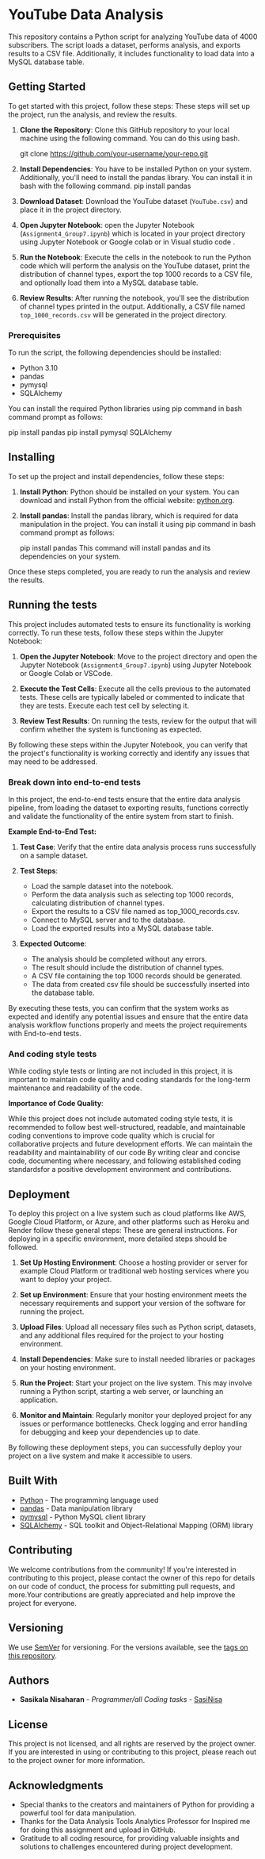# YouTube Data Analysis

This repository contains a Python script for analyzing YouTube data of 4000 subscribers. The script loads a dataset, performs analysis, and exports results to a CSV file. Additionally, it includes functionality to load data into a MySQL database table.

## Getting Started

To get started with this project, follow these steps:  These steps will set up the project, run the analysis, and review the results.

1. **Clone the Repository**: Clone this GitHub repository to your local machine using the following command. You can do this using bash.

    git clone https://github.com/your-username/your-repo.git

2. **Install Dependencies**: You have to be installed Python on your system.  Additionally, you'll need to install the pandas library. You can install it in bash with the following command.
    pip install pandas

3. **Download Dataset**: Download the YouTube dataset (`YouTube.csv`) and place it in the project directory.

4. **Open Jupyter Notebook**: open the Jupyter Notebook (`Assignment4_Group7.ipynb`) which is located in your project directory using Jupyter Notebook or Google colab or in Visual studio code .

5. **Run the Notebook**: Execute the cells in the notebook to run the Python code which will perform the analysis on the YouTube dataset, print the distribution of channel types, export the top 1000 records to a CSV file, and optionally load them into a MySQL database table.

6. **Review Results**: After running the notebook, you'll see the distribution of channel types printed in the output. Additionally, a CSV file named `top_1000_records.csv` will be generated in the project directory.



### Prerequisites

To run the script, the following dependencies should be installed:

- Python 3.10
- pandas
- pymysql
- SQLAlchemy

You can install the required Python libraries using pip command in bash command prompt as follows:

pip install pandas 
pip install pymysql SQLAlchemy

## Installing

To set up the project and install dependencies, follow these steps:

1. **Install Python**: Python should be installed on your system. You can download and install Python from the official website: [python.org](https://www.python.org/).

2. **Install pandas**: Install the pandas library, which is required for data manipulation in the project. You can install it using  pip command in bash command prompt as follows:

    pip install pandas
    This command will install pandas and its dependencies on your system.

Once these steps completed, you are ready to run the analysis and review the results.


## Running the tests

This project includes automated tests to ensure its functionality is working correctly. To run these tests, follow these steps within the Jupyter Notebook:

1. **Open the Jupyter Notebook**: Move to the project directory and open the Jupyter Notebook (`Assignment4_Group7.ipynb`) using Jupyter Notebook or Google Colab or VSCode.

2. **Execute the Test Cells**: Execute all the cells previous to the automated tests. These cells are typically labeled or commented to indicate that they are tests. Execute each test cell by selecting it. 

3. **Review Test Results**: On running the tests, review for the output that will confirm whether the system is functioning as expected.

By following these steps within the Jupyter Notebook, you can verify that the project's functionality is working correctly and identify any issues that may need to be addressed.

### Break down into end-to-end tests

 In this project, the end-to-end tests ensure that the entire data analysis pipeline, from loading the dataset to exporting results, functions correctly and validate the functionality of the entire system from start to finish.

**Example End-to-End Test:**

1. **Test Case**: Verify that the entire data analysis process runs successfully on a sample dataset.

2. **Test Steps**:
   - Load the sample dataset into the notebook.
   - Perform the data analysis such as selecting top 1000 records, calculating distribution of channel types.
   - Export the results to a CSV file named as top_1000_records.csv.
   - Connect to MySQL server and to the database.
   - Load the exported results into a MySQL database table.

3. **Expected Outcome**: 
   - The analysis should be completed without any errors.
   - The result should include the distribution of channel types.
   - A CSV file containing the top 1000 records should be generated.
   - The data from created csv file should be successfully inserted into the database table.

  By executing these tests, you can confirm that the system works as expected and identify any potential issues and ensure that the entire data analysis workflow functions properly and meets the project requirements with End-to-end tests.


### And coding style tests

While coding style tests or linting are not included in this project,  it is important to maintain code quality and coding standards for the long-term maintenance and readability of the code.

**Importance of Code Quality**:

While this project does not include automated coding style tests, it is recommended to follow best well-structured, readable, and maintainable coding conventions to improve code quality which is crucial for collaborative projects and future development efforts. 
We can maintain the readability and maintainability of our code By writing clear and concise code, documenting where necessary, and following established coding standardsfor a positive development environment and contributions.

## Deployment

To deploy this project on a live system such as cloud platforms like AWS, Google Cloud Platform, or Azure, and other platforms such as Heroku and Render follow these general steps: These are general instructions. For deploying in a specific environment, more detailed steps should be followed.

1. **Set Up Hosting Environment**: Choose a hosting provider or server for example Cloud Platform or traditional web hosting services where you want to deploy your project. 

2. **Set up Environment**: Ensure that your hosting environment meets the necessary requirements and support your version of the software for running the project. 

3. **Upload Files**: Upload all necessary files such as Python script, datasets, and any additional files required for the project to your hosting environment. 

4. **Install Dependencies**: Make sure to install needed libraries or packages on your hosting environment. 

5. **Run the Project**: Start your project on the live system. This may involve running a Python script, starting a web server, or launching an application.

6. **Monitor and Maintain**: Regularly monitor your deployed project for any issues or performance bottlenecks. Check logging and error handling for debugging and keep your dependencies up to date.

By following these deployment steps, you can successfully deploy your project on a live system and make it accessible to users.

## Built With

* [Python](https://www.python.org/) - The programming language used
* [pandas](https://pandas.pydata.org/) - Data manipulation library
* [pymysql](https://pypi.org/project/PyMySQL/) - Python MySQL client library
* [SQLAlchemy](https://www.sqlalchemy.org/) - SQL toolkit and Object-Relational Mapping (ORM) library


## Contributing

We welcome contributions from the community! If you're interested in contributing to this project, please contact the owner of this repo for details on our code of conduct, the process for submitting pull requests, and more.Your contributions are greatly appreciated and help improve the project for everyone.


## Versioning

We use [SemVer](http://semver.org/) for versioning. For the versions available, see the [tags on this repository](https://github.com/SasiNisa/Data1202_Assignment5/tags).


## Authors

* **Sasikala Nisaharan** - *Programmer/all Coding tasks* - [SasiNisa](https://github.com/SasiNisa)

## License

This project is not licensed, and all rights are reserved by the project owner. If you are interested in using or contributing to this project, please reach out to the project owner for more information.


## Acknowledgments

* Special thanks to the creators and maintainers of Python for providing a powerful tool for data manipulation.
* Thanks for the Data Analysis Tools Analytics Professor for Inspired me for doing this assignment and upload in GitHub.
* Gratitude to all coding resource, for providing valuable insights and solutions to challenges encountered during project development.

